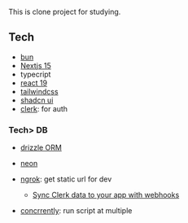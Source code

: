 This is clone project for studying.

## Tech

- [bun](https://bun.sh/)
- [Nextjs 15](https://nextjs.org)
- typecript
- [react 19](https://react.dev/)
- [tailwindcss](https://tailwindcss.com/)
- [shadcn ui](https://ui.shadcn.com/)
- [clerk](https://clerk.com/): for auth

### Tech> DB

- [drizzle ORM](https://orm.drizzle.team/)
- [neon](https://neon.com/)
- [ngrok](https://ngrok.com/): get static url for dev

  - [Sync Clerk data to your app with webhooks](https://clerk.com/docs/webhooks/sync-data)

- [concrrently](https://www.npmjs.com/package/concurrently): run script at multiple
